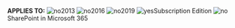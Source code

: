 <Token>**APPLIES TO:** ![no](../media/no.png)2013 ![no](../media/no.png)2016 ![no](../media/no.png)2019 ![yes](../media/yes.png)Subscription Edition ![no](../media/no.png)SharePoint in Microsoft 365</Token>
